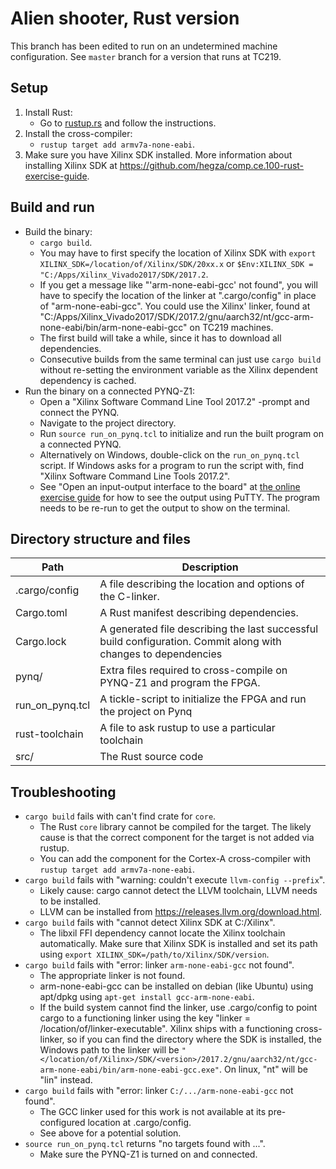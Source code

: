 # Alien shooter, Rust version

This branch has been edited to run on an undetermined machine configuration. See `master` branch for a version that runs at TC219.

## Setup

1. Install Rust:
    - Go to [rustup.rs](https://rustup.rs/) and follow the instructions.
2. Install the cross-compiler:
    - `rustup target add armv7a-none-eabi`.
3. Make sure you have Xilinx SDK installed. More information about installing Xilinx SDK at https://github.com/hegza/comp.ce.100-rust-exercise-guide.

## Build and run
- Build the binary:
    - `cargo build`.
    - You may have to first specify the location of Xilinx SDK with `export XILINX_SDK=/location/of/Xilinx/SDK/20xx.x` or `$Env:XILINX_SDK = "C:/Apps/Xilinx_Vivado2017/SDK/2017.2`.
    - If you get a message like "'arm-none-eabi-gcc' not found", you will have to specify the location of the linker at ".cargo/config" in place of "arm-none-eabi-gcc". You could use the Xilinx' linker, found at "C:/Apps/Xilinx_Vivado2017/SDK/2017.2/gnu/aarch32/nt/gcc-arm-none-eabi/bin/arm-none-eabi-gcc" on TC219 machines.
    - The first build will take a while, since it has to download all dependencies.
    - Consecutive builds from the same terminal can just use `cargo build` without re-setting the environment variable as the Xilinx dependent dependency is cached.
- Run the binary on a connected PYNQ-Z1:
    - Open a "Xilinx Software Command Line Tool 2017.2" -prompt and connect the PYNQ.
    - Navigate to the project directory.
    - Run `source run_on_pynq.tcl` to initialize and run the built program on a connected PYNQ.
    - Alternatively on Windows, double-click on the `run_on_pynq.tcl` script. If Windows asks for a program to run the script with, find "Xilinx Software Command Line Tools 2017.2".
    - See "Open an input-output interface to the board" at [the online exercise guide](https://github.com/hegza/comp.ce.100-rust-exercise-guide/blob/master/src/2_build-and-run.md) for how to see the output using PuTTY. The program needs to be re-run to get the output to show on the terminal.

## Directory structure and files

| Path            | Description                                                                                                    |
|-----------------|----------------------------------------------------------------------------------------------------------------|
| .cargo/config   | A file describing the location and options of the C-linker.                                                    |
| Cargo.toml      | A Rust manifest describing dependencies.                                                                       |
| Cargo.lock      | A generated file describing the last successful build configuration. Commit along with changes to dependencies |
| pynq/           | Extra files required to cross-compile on PYNQ-Z1 and program the FPGA.                                         |
| run_on_pynq.tcl | A tickle-script to initialize the FPGA and run the project on Pynq                                             |
| rust-toolchain  | A file to ask rustup to use a particular toolchain                                                             |
| src/            | The Rust source code                                                                                           |


## Troubleshooting
- `cargo build` fails with can't find crate for `core`.
    * The Rust `core` library cannot be compiled for the target. The likely cause is that the correct component for the target is not added via rustup.
    * You can add the component for the Cortex-A cross-compiler with ```rustup target add armv7a-none-eabi```.
- `cargo build` fails with "warning: couldn't execute `llvm-config --prefix`".
    * Likely cause: cargo cannot detect the LLVM toolchain, LLVM needs to be installed.
    * LLVM can be installed from https://releases.llvm.org/download.html.
- `cargo build` fails with "cannot detect Xilinx SDK at C:/Xilinx".
    * The libxil FFI dependency cannot locate the Xilinx toolchain automatically. Make sure that Xilinx SDK is installed and set its path using `export XILINX_SDK=/path/to/Xilinx/SDK/version`.
- `cargo build` fails with "error: linker `arm-none-eabi-gcc` not found".
    * The appropriate linker is not found.
    * arm-none-eabi-gcc can be installed on debian (like Ubuntu) using apt/dpkg using `apt-get install gcc-arm-none-eabi`.
    * If the build system cannot find the linker, use .cargo/config to point cargo to a functioning linker using the key "linker = /location/of/linker-executable". Xilinx ships with a functioning cross-linker, so if you can find the directory where the SDK is installed, the Windows path to the linker will be `"</location/of/Xilinx>/SDK/<version>/2017.2/gnu/aarch32/nt/gcc-arm-none-eabi/bin/arm-none-eabi-gcc.exe"`. On linux, "nt" will be "lin" instead.
- `cargo build` fails with "error: linker `C:/.../arm-none-eabi-gcc` not found".
    * The GCC linker used for this work is not available at its pre-configured location at .cargo/config.
    * See above for a potential solution.
- `source run_on_pynq.tcl` returns "no targets found with ...".
    * Make sure the PYNQ-Z1 is turned on and connected.

